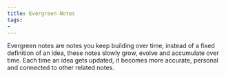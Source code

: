 ```yaml
---
title: Evergreen Notes
tags: 
- 
---
```












Evergreen notes are notes you keep building over time, instead of a fixed definition of an idea, these notes slowly grow, evolve and accumulate over time. Each time an idea gets updated, it becomes more accurate, personal and connected to other related notes.





